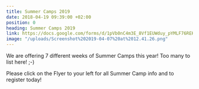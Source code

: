 ```yaml
---
title: Summer Camps 2019
date: 2018-04-19 09:39:00 +02:00
position: 0
heading: Summer Camps 2019
link: https://docs.google.com/forms/d/1pVb0nC4m3E_8Vf1EUWduy_pYMLF76REKC3GWDfxerEE/edit
image: "/uploads/Screenshot%202019-04-07%20at%2012.41.26.png"
---
```


We are offering 7 different weeks of Summer Camps this year! Too many to list here! ;-)

Please click on the Flyer to your left for all Summer Camp info and to register today!